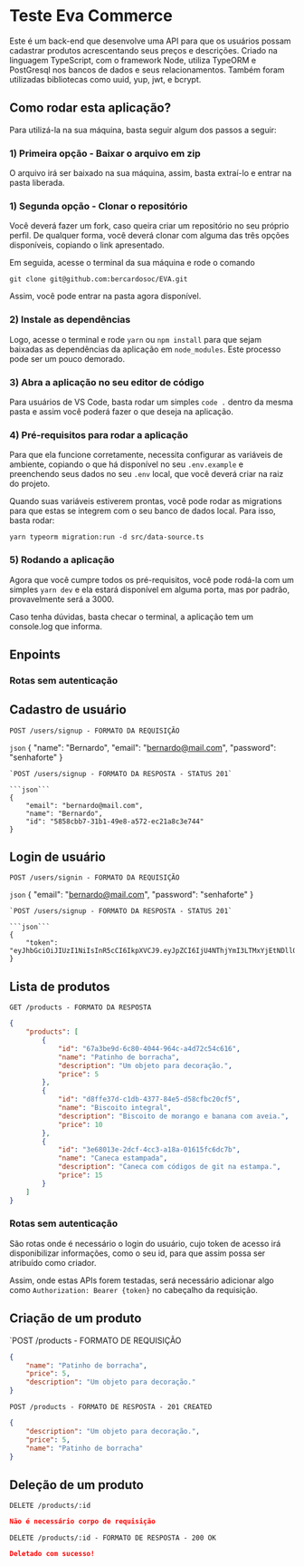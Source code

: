 # Teste Eva Commerce

Este é um back-end que desenvolve uma API para que os usuários possam cadastrar produtos acrescentando seus preços e descrições. Criado na linguagem TypeScript, com o framework Node, utiliza TypeORM e PostGresql nos bancos de dados e seus relacionamentos. Também foram utilizadas bibliotecas como uuid, yup, jwt, e bcrypt. 


## Como rodar esta aplicação?

Para utilizá-la na sua máquina, basta seguir algum dos passos a seguir:

### 1) Primeira opção - Baixar o arquivo em zip

O arquivo irá ser baixado na sua máquina, assim, basta extraí-lo e entrar na pasta liberada.

### 1) Segunda opção - Clonar o repositório

Você deverá fazer um fork, caso queira criar um repositório no seu próprio perfil. De qualquer forma, você deverá clonar com alguma das três opções disponíveis, copiando o link apresentado.

Em seguida, acesse o terminal da sua máquina e rode o comando 

```shell
git clone git@github.com:bercardosoc/EVA.git
```

Assim, você pode entrar na pasta agora disponível.

### 2) Instale as dependências

Logo, acesse o terminal e rode `yarn` ou `npm install` para que sejam baixadas as dependências da aplicação em `node_modules`. Este processo pode ser um pouco demorado.

### 3) Abra a aplicação no seu editor de código

Para usuários de VS Code, basta rodar um simples `code .` dentro da mesma pasta e assim você poderá fazer o que deseja na aplicação.

### 4) Pré-requisitos para rodar a aplicação

Para que ela funcione corretamente, necessita configurar as variáveis de ambiente, copiando o que há disponível no seu `.env.example` e preenchendo seus dados no seu `.env` local, que você deverá criar na raiz do projeto.

Quando suas variáveis estiverem prontas, você pode rodar as migrations para que estas se integrem com o seu banco de dados local. Para isso, basta rodar:

```shel
yarn typeorm migration:run -d src/data-source.ts
```

### 5) Rodando a aplicação

Agora que você cumpre todos os pré-requisitos, você pode rodá-la com um simples `yarn dev` e ela estará disponível em alguma porta, mas por padrão, provavelmente será a 3000. 

Caso tenha dúvidas, basta checar o terminal, a aplicação tem um console.log que informa.

## Enpoints

### Rotas sem autenticação

## Cadastro de usuário

`POST /users/signup - FORMATO DA REQUISIÇÃO`

```json```
{
	"name": "Bernardo",
	"email": "bernardo@mail.com",
	"password": "senhaforte"
}
```
`POST /users/signup - FORMATO DA RESPOSTA - STATUS 201`

```json```
{
	"email": "bernardo@mail.com",
	"name": "Bernardo",
	"id": "5858cbb7-31b1-49e8-a572-ec21a8c3e744"
}
```
## Login de usuário

`POST /users/signin - FORMATO DA REQUISIÇÃO`

```json```
{
	"email": "bernardo@mail.com",
	"password": "senhaforte"
}
```
`POST /users/signup - FORMATO DA RESPOSTA - STATUS 201`

```json```
{
	"token": "eyJhbGciOiJIUzI1NiIsInR5cCI6IkpXVCJ9.eyJpZCI6IjU4NThjYmI3LTMxYjEtNDllOC1hNTcyLWVjMjFhOGMzZTc0NCIsImlhdCI6MTY1NjM2OTc0OCwiZXhwIjoxNjU2MzczMzQ4fQ.e2pctoTfPMo4f6ko9eM4aHUhbiQH2ln3Ipy0uj2xG1c"
}
```

## Lista de produtos 

`GET /products - FORMATO DA RESPOSTA`

```json
{
	"products": [
		{
			"id": "67a3be9d-6c80-4044-964c-a4d72c54c616",
			"name": "Patinho de borracha",
			"description": "Um objeto para decoração.",
			"price": 5
		},
		{
			"id": "d8ffe37d-c1db-4377-84e5-d58cfbc20cf5",
			"name": "Biscoito integral",
			"description": "Biscoito de morango e banana com aveia.",
			"price": 10
		},
		{
			"id": "3e68013e-2dcf-4cc3-a18a-01615fc6dc7b",
			"name": "Caneca estampada",
			"description": "Caneca com códigos de git na estampa.",
			"price": 15
		}
	]
}
```

### Rotas sem autenticação

São rotas onde é necessário o login do usuário, cujo token de acesso irá disponibilizar informações, como o seu id, para que assim possa ser atribuído como criador.

Assim, onde estas APIs forem testadas, será necessário adicionar algo como `Authorization: Bearer {token}` no cabeçalho da requisição.

## Criação de um produto

`POST /products - FORMATO DE REQUISIÇÃO

```json
{
	"name": "Patinho de borracha",
	"price": 5,
	"description": "Um objeto para decoração."
}
```
`POST /products - FORMATO DE RESPOSTA - 201 CREATED`

```json
{
	"description": "Um objeto para decoração.",
	"price": 5,
	"name": "Patinho de borracha"
}
```
## Deleção de um produto 

`DELETE /products/:id`

```json
Não é necessário corpo de requisição
```

`DELETE /products/:id - FORMATO DE RESPOSTA - 200 OK`

```json
Deletado com sucesso!
```